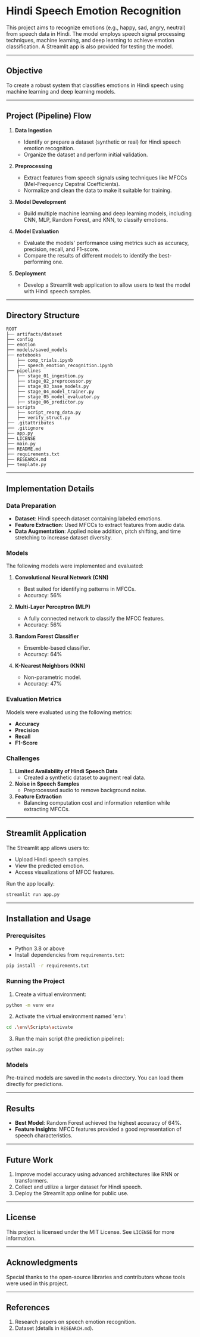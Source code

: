 # Hindi Speech Emotion Recognition

This project aims to recognize emotions (e.g., happy, sad, angry, neutral) from speech data in Hindi. The model employs speech signal processing techniques, machine learning, and deep learning to achieve emotion classification. A Streamlit app is also provided for testing the model.

---

## Objective
To create a robust system that classifies emotions in Hindi speech using machine learning and deep learning models.

---

## Project (Pipeline) Flow

1. **Data Ingestion**
    - Identify or prepare a dataset (synthetic or real) for Hindi speech emotion recognition.
    - Organize the dataset and perform initial validation.

2. **Preprocessing**
    - Extract features from speech signals using techniques like MFCCs (Mel-Frequency Cepstral Coefficients).
    - Normalize and clean the data to make it suitable for training.

3. **Model Development**
    - Build multiple machine learning and deep learning models, including CNN, MLP, Random Forest, and KNN, to classify emotions.

4. **Model Evaluation**
    - Evaluate the models' performance using metrics such as accuracy, precision, recall, and F1-score.
    - Compare the results of different models to identify the best-performing one.

5. **Deployment**
    - Develop a Streamlit web application to allow users to test the model with Hindi speech samples.

---

## Directory Structure

```
ROOT
├── artifacts/dataset
├── config
├── emotion
├── models/saved_models
├── notebooks
│   ├── comp_trials.ipynb
│   ├── speech_emotion_recognition.ipynb
├── pipelines
│   ├── stage_01_ingestion.py
│   ├── stage_02_preprocessor.py
│   ├── stage_03_base_models.py
│   ├── stage_04_model_trainer.py
│   ├── stage_05_model_evaluator.py
│   ├── stage_06_predictor.py
├── scripts
│   ├── script_reorg_data.py
│   ├── verify_struct.py
├── .gitattributes
├── .gitignore
├── app.py
├── LICENSE
├── main.py
├── README.md
├── requirements.txt
├── RESEARCH.md
├── template.py
```

---

## Implementation Details

### Data Preparation
- **Dataset**: Hindi speech dataset containing labeled emotions.
- **Feature Extraction**: Used MFCCs to extract features from audio data.
- **Data Augmentation**: Applied noise addition, pitch shifting, and time stretching to increase dataset diversity.

### Models
The following models were implemented and evaluated:

1. **Convolutional Neural Network (CNN)**
   - Best suited for identifying patterns in MFCCs.
   - Accuracy: 56%

2. **Multi-Layer Perceptron (MLP)**
   - A fully connected network to classify the MFCC features.
   - Accuracy: 56%

3. **Random Forest Classifier**
   - Ensemble-based classifier.
   - Accuracy: 64%

4. **K-Nearest Neighbors (KNN)**
   - Non-parametric model.
   - Accuracy: 47%

### Evaluation Metrics
Models were evaluated using the following metrics:
- **Accuracy**
- **Precision**
- **Recall**
- **F1-Score**

### Challenges
1. **Limited Availability of Hindi Speech Data**
   - Created a synthetic dataset to augment real data.
2. **Noise in Speech Samples**
   - Preprocessed audio to remove background noise.
3. **Feature Extraction**
   - Balancing computation cost and information retention while extracting MFCCs.

---

## Streamlit Application
The Streamlit app allows users to:
- Upload Hindi speech samples.
- View the predicted emotion.
- Access visualizations of MFCC features.

Run the app locally:
```bash
streamlit run app.py
```

---

## Installation and Usage

### Prerequisites
- Python 3.8 or above
- Install dependencies from `requirements.txt`:
```bash
pip install -r requirements.txt
```

### Running the Project
1. Create a virtual environment:
```bash
python -m venv env
```
2. Activate the virtual environment named 'env':
```bash
cd .\env\Scripts\activate
```
3. Run the main script (the prediction pipeline):
```bash
python main.py
```

### Models
Pre-trained models are saved in the `models` directory. You can load them directly for predictions.

---

## Results
- **Best Model**: Random Forest achieved the highest accuracy of 64%.
- **Feature Insights**: MFCC features provided a good representation of speech characteristics.

---

## Future Work
1. Improve model accuracy using advanced architectures like RNN or transformers.
2. Collect and utilize a larger dataset for Hindi speech.
3. Deploy the Streamlit app online for public use.

---

## License
This project is licensed under the MIT License. See `LICENSE` for more information.

---

## Acknowledgments
Special thanks to the open-source libraries and contributors whose tools were used in this project.

---

## References
1. Research papers on speech emotion recognition.
2. Dataset (details in `RESEARCH.md`).
